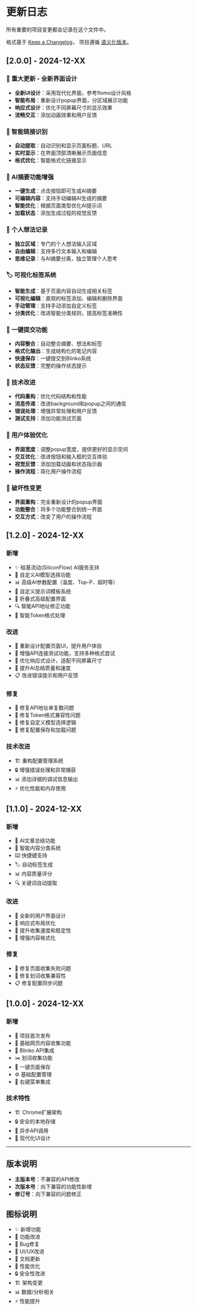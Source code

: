 # 更新日志

所有重要的项目变更都会记录在这个文件中。

格式基于 [Keep a Changelog](https://keepachangelog.com/zh-CN/1.0.0/)，
项目遵循 [语义化版本](https://semver.org/lang/zh-CN/)。

## [2.0.0] - 2024-12-XX

### 🎨 重大更新 - 全新界面设计
- **全新UI设计**：采用现代化界面，参考flomo设计风格
- **智能布局**：重新设计popup界面，分区域展示功能
- **响应式设计**：优化不同屏幕尺寸的显示效果
- **流畅交互**：添加动画效果和用户反馈

### 🔗 智能链接识别
- **自动提取**：自动识别和显示页面标题、URL
- **实时显示**：在界面顶部清晰展示页面信息
- **格式优化**：智能格式化链接显示

### 📄 AI摘要功能增强
- **一键生成**：点击按钮即可生成AI摘要
- **可编辑内容**：支持手动编辑AI生成的摘要
- **智能优化**：根据页面类型优化AI提示词
- **加载状态**：添加生成过程的视觉反馈

### 💭 个人想法记录
- **独立区域**：专门的个人想法输入区域
- **自由编辑**：支持多行文本输入和编辑
- **思维记录**：与AI摘要分离，独立管理个人思考

### 🏷️ 可视化标签系统
- **智能生成**：基于页面内容自动生成相关标签
- **可视化编辑**：直观的标签添加、编辑和删除界面
- **手动管理**：支持手动添加自定义标签
- **分类优化**：改进智能分类规则，提高标签准确性

### 🚀 一键提交功能
- **内容整合**：自动整合摘要、想法和标签
- **格式化输出**：生成结构化的笔记内容
- **快速保存**：一键提交到Blinko系统
- **状态反馈**：完整的操作状态提示

### 🔧 技术改进
- **代码重构**：优化代码结构和性能
- **消息传递**：改进background和popup之间的通信
- **错误处理**：增强异常处理和用户反馈
- **测试支持**：添加功能测试页面

### 📱 用户体验优化
- **界面宽度**：调整popup宽度，提供更好的显示空间
- **交互优化**：改进按钮和输入框的交互体验
- **视觉反馈**：添加加载动画和状态指示器
- **操作流程**：简化用户操作流程

### 🎯 破坏性变更
- **界面重构**：完全重新设计的popup界面
- **功能整合**：将多个功能整合到统一界面
- **交互方式**：改变了用户的操作流程

## [1.2.0] - 2024-12-XX

### 新增
- ✨ 硅基流动(SiliconFlow) AI服务支持
- 🔧 自定义AI模型选择功能
- 📊 高级AI参数配置（温度、Top-P、超时等）
- 📝 自定义提示词模板系统
- 🎨 折叠式高级配置界面
- 🔍 智能API地址修正功能
- 🔐 智能Token格式处理

### 改进
- 🎨 重新设计配置页面UI，提升用户体验
- 🔧 增强API连接测试功能，支持多种格式尝试
- 📱 优化响应式设计，适配不同屏幕尺寸
- 🚀 提升AI总结质量和速度
- 📋 改进错误提示和用户反馈

### 修复
- 🐛 修复API地址单复数问题
- 🔧 修复Token格式兼容性问题
- 🎯 修复自定义模型选择逻辑
- 📝 修复配置保存和加载问题

### 技术改进
- 🏗️ 重构配置管理系统
- 🔒 增强错误处理和异常捕获
- 📊 添加详细的调试信息输出
- ⚡ 优化性能和内存使用

## [1.1.0] - 2024-12-XX

### 新增
- 🤖 AI文章总结功能
- 🧠 智能内容分类系统
- ⌨️ 快捷键支持
- 🏷️ 自动标签生成
- 📊 内容质量评分
- 🔍 关键词自动提取

### 改进
- 🎨 全新的用户界面设计
- 📱 响应式布局优化
- 🚀 提升收集速度和稳定性
- 📝 增强内容格式化

### 修复
- 🐛 修复页面收集失败问题
- 🔧 修复划词收集兼容性
- 📋 修复配置同步问题

## [1.0.0] - 2024-12-XX

### 新增
- 🎉 项目首次发布
- 📝 基础网页内容收集功能
- 🔗 Blinko API集成
- ✂️ 划词收集功能
- 📌 一键页面保存
- ⚙️ 基础配置管理
- 🎯 右键菜单集成

### 技术特性
- 🏗️ Chrome扩展架构
- 🔒 安全的本地存储
- 📡 异步API调用
- 🎨 现代化UI设计

---

## 版本说明

- **主版本号**：不兼容的API修改
- **次版本号**：向下兼容的功能性新增
- **修订号**：向下兼容的问题修正

## 图标说明

- ✨ 新增功能
- 🔧 功能改进
- 🐛 Bug修复
- 🎨 UI/UX改进
- 📝 文档更新
- 🚀 性能优化
- 🔒 安全性改进
- 🏗️ 架构变更
- 📊 数据/分析相关
- ⚡ 性能提升